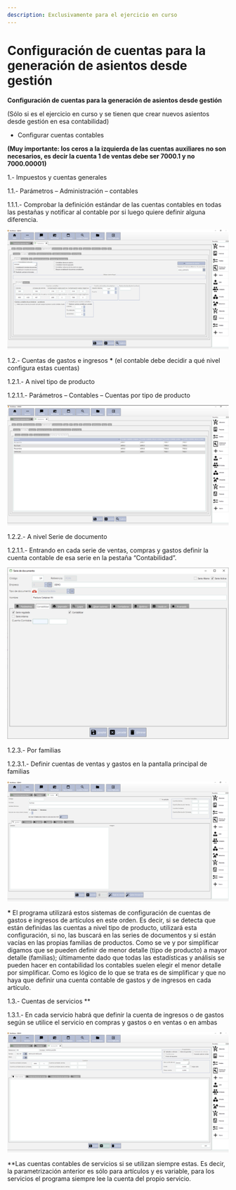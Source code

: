 ```yaml
---
description: Exclusivamente para el ejercicio en curso
---
```


# Configuración de cuentas para la generación de asientos desde gestión

**Configuración de cuentas para la generación de asientos desde gestión**

(Sólo si es el ejercicio en curso y se tienen que crear nuevos asientos desde gestión en esa contabilidad)

* Configurar cuentas contables

**(Muy importante: los ceros a la izquierda de las cuentas auxiliares no son necesarios, es decir la cuenta 1 de ventas debe ser 7000.1 y no 7000.00001)**

1.- Impuestos y cuentas generales

1.1.- Parámetros – Administración – contables

1.1.1.- Comprobar la definición estándar de las cuentas contables en todas las pestañas y notificar al contable por si luego quiere definir alguna diferencia.

![](<../../../.gitbook/assets/imagen (2).png>)

1.2.- Cuentas de gastos e ingresos **\*** (el contable debe decidir a qué nivel configura estas cuentas)

1.2.1.- A nivel tipo de producto

1.2.1.1.- Parámetros – Contables – Cuentas por tipo de producto

![](<../../../.gitbook/assets/imagen (3).png>)

1.2.2.- A nivel Serie de documento

1.2.1.1.- Entrando en cada serie de ventas, compras y gastos definir la cuenta contable de esa serie en la pestaña “Contabilidad”.

![](<../../../.gitbook/assets/imagen (4) (1).png>)

1.2.3.- Por familias

1.2.3.1.- Definir cuentas de ventas y gastos en la pantalla principal de familias

![](<../../../.gitbook/assets/imagen (5) (1).png>)

**\*** El programa utilizará estos sistemas de configuración de cuentas de gastos e ingresos de artículos en este orden. Es decir, si se detecta que están definidas las cuentas a nivel tipo de producto, utilizará esta configuración, si no, las buscará en las series de documentos y si están vacías en las propias familias de productos. Como se ve y por simplificar digamos que se pueden definir de menor detalle (tipo de producto) a mayor detalle (familias); últimamente dado que todas las estadísticas y análisis se pueden hacer en contabilidad los contables suelen elegir el menor detalle por simplificar. Como es lógico de lo que se trata es de simplificar y que no haya que definir una cuenta contable de gastos y de ingresos en cada artículo.

1.3.- Cuentas de servicios \*\*

1.3.1.- En cada servicio habrá que definir la cuenta de ingresos o de gastos según se utilice el servicio en compras y gastos o en ventas o en ambas

![](<../../../.gitbook/assets/imagen (6) (1).png>)

\*\*Las cuentas contables de servicios si se utilizan siempre estas. Es decir, la parametrización anterior es sólo para artículos y es variable, para los servicios el programa siempre lee la cuenta del propio servicio.
